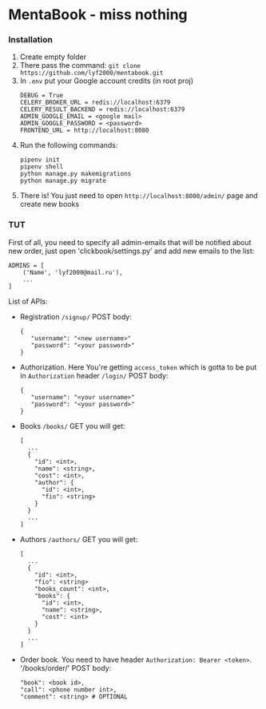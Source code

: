 # MentaBook - miss nothing

### Installation

1. Create empty folder
1. There pass the command: `git clone https://github.com/lyf2000/mentabook.git`
1. In `.env` put your Google account credits (in root proj)
    ```
    DEBUG = True
    CELERY_BROKER_URL = redis://localhost:6379
    CELERY_RESULT_BACKEND = redis://localhost:6379
    ADMIN_GOOGLE_EMAIL = <google mail>
    ADMIN_GOOGLE_PASSWORD = <password>
    FRONTEND_URL = http://localhost:8080
    ```
1. Run the following commands:
    ```
   pipenv init
   pipenv shell
   python manage.py makemigrations
   python manage.py migrate
   
    ```
1. There is! You just need to open `http://localhost:8000/admin/` page and create new books

### TUT

First of all, you need to specify all admin-emails that will be notified about new order, just open 'clickbook/settings.py' and add new emails to the list:
```
ADMINS = [
    ('Name', 'lyf2000@mail.ru'),
    ...
]
```

List of APIs:

- Registration `/signup/` POST body:
    ```
    {
       "username": "<new username>"  
       "password": "<your password>"  
    }
    ```
- Authorization. Here You're getting `access_token` which is gotta to be put in `Authorization` header `/login/` POST body:
    ```
    {
       "username": "<your username>"  
       "password": "<your password>"  
    }
    ```
- Books `/books/` GET you will get:
    ```
    [
      ...
      {
        "id": <int>,
        "name": <string>,
        "cost": <int>,
        "author": {
          "id": <int>,
          "fio": <string>
        }
      }
      ...
    ]
    ```
- Authors `/authors/` GET you will get:
    ```
    [
      ...
      {
        "id": <int>,
        "fio": <string>
        "books_count": <int>,
        "books": {
          "id": <int>,
          "name": <string>,
          "cost": <int>
        }
      }
      ...
    ]
    ```
- Order book. You need to have header `Authorization: Bearer <token>`. '/books/order/' POST  body:
    ```
    "book": <book id>,
    "call": <phone number int>,
    "comment": <string> # OPTIONAL
    ```